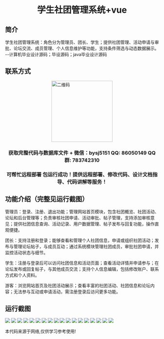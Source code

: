 <p><h1 align="center">学生社团管理系统+vue</h1></p>

## 简介
学生社团管理系统：角色分为管理员、团长、学生；提供社团管理、活动申请与审批、论坛交流、成员管理、个人信息维护等功能，支持条件筛选与动态数据展示。    --计算机毕业设计源码；毕设源码；java毕业设计源码


## 联系方式
<img src="https://bs-1329754181.cos.ap-shanghai.myqcloud.com/wx.jpg" alt="二维码" style="display: block; margin: 0 auto;" width="200px">
<p><h3 align="center">获取完整代码与数据库文件 + 微信：bysj5151 QQ: 86050149 QQ群: 783742310</h3></p>
<p><h3 align="center">可帮忙远程部署 包运行成功！提供远程部署、修改代码、设计文档指导、代码讲解等服务！</h3></p>

## 功能介绍（完整见运行截图）
管理员：登录、注册、退出功能；管理网站首页模块，包含社团概览、社团活动、论坛和后台管理等；负责审核社团申请、活动审批、帖子管理，支持添加审核意见；提供社团信息查询、活动记录、用户数据管理、帖子发布与回复功能，操作直观便捷。

团长：支持注册和登录；能够查看和管理个人社团信息，申请或组织社团活动；发布与管理论坛帖子，与成员互动；通过系统模块管理社团成员，审批社团申请，并监控活动状态与细节。

学生：注册与登录后可以访问社团信息和活动页面；查看活动详情并申请参与；在论坛发布或回复帖子，与其他成员交流；支持个人信息编辑，包括修改账户、联系方式和个人资料。

游客：浏览网站首页及社团活动展示；查看丰富的社团活动、社团信息和论坛内容；无法参与互动或申请活动，需注册登录后访问更多功能。


## 运行截图
![](https://bs-1329754181.cos.ap-shanghai.myqcloud.com/ssm/StudentClubManagementSystem/img/001.jpg)
![](https://bs-1329754181.cos.ap-shanghai.myqcloud.com/ssm/StudentClubManagementSystem/img/002.jpg)
![](https://bs-1329754181.cos.ap-shanghai.myqcloud.com/ssm/StudentClubManagementSystem/img/003.jpg)
![](https://bs-1329754181.cos.ap-shanghai.myqcloud.com/ssm/StudentClubManagementSystem/img/004.jpg)
![](https://bs-1329754181.cos.ap-shanghai.myqcloud.com/ssm/StudentClubManagementSystem/img/005.jpg)
![](https://bs-1329754181.cos.ap-shanghai.myqcloud.com/ssm/StudentClubManagementSystem/img/006.jpg)
![](https://bs-1329754181.cos.ap-shanghai.myqcloud.com/ssm/StudentClubManagementSystem/img/007.jpg)
![](https://bs-1329754181.cos.ap-shanghai.myqcloud.com/ssm/StudentClubManagementSystem/img/008.jpg)
![](https://bs-1329754181.cos.ap-shanghai.myqcloud.com/ssm/StudentClubManagementSystem/img/009.jpg)
![](https://bs-1329754181.cos.ap-shanghai.myqcloud.com/ssm/StudentClubManagementSystem/img/010.jpg)
![](https://bs-1329754181.cos.ap-shanghai.myqcloud.com/ssm/StudentClubManagementSystem/img/011.jpg)
![](https://bs-1329754181.cos.ap-shanghai.myqcloud.com/ssm/StudentClubManagementSystem/img/012.jpg)
![](https://bs-1329754181.cos.ap-shanghai.myqcloud.com/ssm/StudentClubManagementSystem/img/013.jpg)
![](https://bs-1329754181.cos.ap-shanghai.myqcloud.com/ssm/StudentClubManagementSystem/img/014.jpg)
![](https://bs-1329754181.cos.ap-shanghai.myqcloud.com/ssm/StudentClubManagementSystem/img/015.jpg)
![](https://bs-1329754181.cos.ap-shanghai.myqcloud.com/ssm/StudentClubManagementSystem/img/016.jpg)
![](https://bs-1329754181.cos.ap-shanghai.myqcloud.com/ssm/StudentClubManagementSystem/img/017.jpg)
![](https://bs-1329754181.cos.ap-shanghai.myqcloud.com/ssm/StudentClubManagementSystem/img/018.jpg)

<p>本代码来源于网络,仅供学习参考使用!</p>
